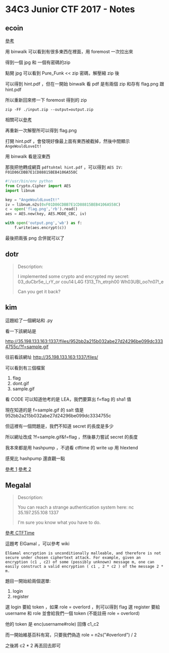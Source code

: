 # 34C3 Junior CTF 2017 - Notes

## ecoin

[參考](https://ctftime.org/writeup/8508)

用 binwalk 可以看到有很多東西在裡面，用 foremost 一次拉出來

得到一個 jpg 和 一個有密碼的zip

點開 jpg 可以看到 Pure_Funk << zip 密碼，解壓縮 zip 後

可以得到 hint.pdf ，但在一開始 binwalk 看 pdf 是有兩個 zip 和存有 flag.png 跟 hint.pdf

所以重新回來修一下 foremost 得到的 zip 

```zip -FF ./input.zip --output=output.zip```

相關可以[參考](https://superuser.com/questions/23290/terminal-tool-linux-for-repair-corrupted-zip-files)

再重新一次解壓所可以得到 flag.png


打開 hint.pdf ，會發現好像最上面有東西被截掉，然後中間顯示 ```AngeWouldLoveIt!```

用 binwalk 看是沒東西

那我把他轉成網頁 ```pdftohtml hint.pdf``` ，可以得到 ```AES IV: F01D86CDBB7E1CD88815BEB4106A558C```


```python
#!/usr/bin/env python
from Crypto.Cipher import AES
import libnum

key = "AngeWouldLoveIt!"
iv = libnum.n2s(0xF01D86CDBB7E1CD88815BEB4106A558C)
c = open('flag.png','rb').read()
aes = AES.new(key, AES.MODE_CBC, iv)

with open('output.png','wb') as f:
	f.write(aes.encrypt(c))
```

最後把兩張 png 合併就可以了

## dotr
> Description:
>
> I implemented some crypto and encrypted my secret: 03_duCbr5e_i_rY_or cou14:L4G f313_Th_etrph00 Wh03UBl_oo?n07!_e
> 
> Can you get it back?

## kim

這題給了一個網站和 .py

看一下該網站是

http://35.198.133.163:1337/files/952bb2a215b032abe27d24296be099dc3334755c/?f=sample.gif

往前看該網址
http://35.198.133.163:1337/files/

可以看到有三個檔案
1. flag
2. dont.gif
3. sample.gif

看 CODE 可以知道他考的是 LEA，我們要算出 f=flag 的 sha1 值

現在知道的是 f=sample.gif 的 salt 值是 952bb2a215b032abe27d24296be099dc3334755c

但這裡有一個問題是，我們不知道 secret 的長度是多少

所以網址改成 ?f=sample.gif&f=flag ，然後暴力嘗試 secret 的長度

我本來都是用 hashpump ，不過看 ctftime 的 write up 用 hlextend

感覺比 hashpump 還直觀一點

[參考 1](https://robinverton.de/ctf/34c3-junior-kim-crypto/)
[參考 2](https://github.com/AdityaVallabh/ctf-write-ups/tree/master/34C3%20-%20JuniorsCTF/kim)


## Megalal
> Description:
>
> You can reach a strange authentication system here: nc 35.197.255.108 1337
> 
> I'm sure you know what you have to do.

[參考 CTFTime](https://ctftime.org/task/5145)


這題考 ElGamal ，可以參考 wiki
```
ElGamal encryption is unconditionally malleable, and therefore is not secure under chosen ciphertext attack. For example, given an encryption (c1 , c2) of some (possibly unknown) message m, one can easily construct a valid encryption ( c1 , 2 * c2 ) of the message 2 * m.
```

題目一開始給兩個選單:
1. login
2. register

選 login 要給 token ，如果 role = overlord ，則可以得到 flag
選 register 要給 username 和 role 並會給我們一個 token (不能註冊 role = overlord)

他的 token 是 enc(username#role) 回傳 c1_c2


而一開始維基百科有寫，只要我們偽造 role = n2s("#overlord") / 2 

之後將 c2 * 2 再丟回去即可



